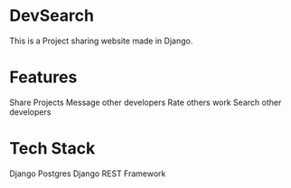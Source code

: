 # DevSearch
This is a Project sharing website made in Django.



# Features
Share Projects
Message other developers
Rate others work
Search other developers


# Tech Stack
Django
Postgres
Django REST Framework
